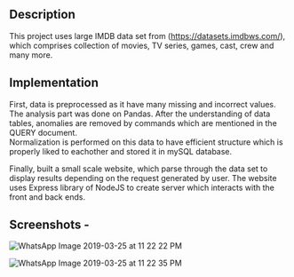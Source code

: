 Description 
-
This project uses large IMDB data set from (https://datasets.imdbws.com/), which comprises collection of movies, TV series, games, cast, crew and many more. 

Implementation 
-
First, data is preprocessed as it have many missing and incorrect values. The analysis part was done on Pandas. After the understanding of data tables, anomalies are removed by commands which are mentioned in the QUERY document.<br> 
Normalization is performed on this data to have efficient structure which is properly liked to eachother and stored it in mySQL database.<br>

Finally, built a small scale website, which parse through the data set to display results depending on the request generated by user. The website uses Express library of NodeJS to create server which interacts with the front and back ends.

## Screenshots -
![WhatsApp Image 2019-03-25 at 11 22 22 PM](https://user-images.githubusercontent.com/35889562/57658330-88b68b00-75ac-11e9-8ca3-b1ae380da703.png)

![WhatsApp Image 2019-03-25 at 11 22 35 PM](https://user-images.githubusercontent.com/35889562/57658331-88b68b00-75ac-11e9-998b-4d8127450778.jpeg)
